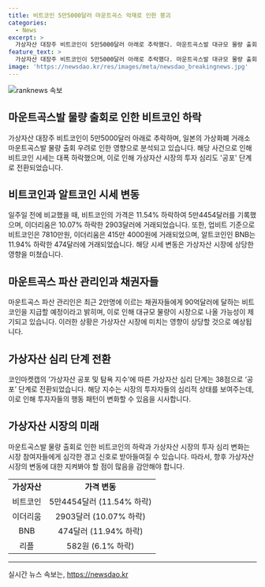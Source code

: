 ```yaml
---
title: 비트코인 5만5000달러 마운트곡스 악재로 인한 붕괴
categories:
  - News
excerpt: >
  가상자산 대장주 비트코인이 5만5000달러 아래로 추락했다. 마운트곡스발 대규모 물량 출회 우려와 함께 비트코인 가격은 24시간 전 대비 7.47% 하락한 5만4454달러를 기록했다. 이에 따라 가상자산 심리 단계도 공포로 전환되었는데, 이는 투자자들의 우려가 크게 나타난 것을 의미한다. 마운트곡스 파산 관리인은 2만명에 이르는 채권자들에게 이달 비트코인 지급을 시작할 것이라고 밝혀 물량이 대거 시장으로 나올 가능성이 제기되었다. 이로 인해 가상자산 시세가 크게 하락하면서 투자심리 단계도 바뀌었다.
feature_text: >
  가상자산 대장주 비트코인이 5만5000달러 아래로 추락했다. 마운트곡스발 대규모 물량 출회 우려와 함께 비트코인 가격은 24시간 전 대비 7.47% 하락한 5만4454달러를 기록했다. 이에 따라 가상자산 심리 단계도 공포로 전환되었는데, 이는 투자자들의 우려가 크게 나타난 것을 의미한다. 마운트곡스 파산 관리인은 2만명에 이르는 채권자들에게 이달 비트코인 지급을 시작할 것이라고 밝혀 물량이 대거 시장으로 나올 가능성이 제기되었다. 이로 인해 가상자산 시세가 크게 하락하면서 투자심리 단계도 바뀌었다.
image: 'https://newsdao.kr/res/images/meta/newsdao_breakingnews.jpg'
---
```


<p><img src="https://newsdao.kr/res/images/meta/newsdao_breakingnews.jpg" alt="ranknews 속보" /></p>

<h2 data-ke-size="size26">마운트곡스발 물량 출회로 인한 비트코인 하락</h2>

<p data-ke-size="size16">가상자산 대장주 비트코인이 5만5000달러 아래로 추락하며, 일본의 가상화폐 거래소 마운트곡스발 물량 출회 우려로 인한 영향으로 분석되고 있습니다. 해당 사건으로 인해 비트코인 시세는 대폭 하락했으며, 이로 인해 가상자산 시장의 투자 심리도 '공포' 단계로 전환되었습니다.</p>

<h2 data-ke-size="size26">비트코인과 알트코인 시세 변동</h2>

<p data-ke-size="size16">일주일 전에 비교했을 때, 비트코인의 가격은 11.54% 하락하여 5만4454달러를 기록했으며, 이더리움은 10.07% 하락한 2903달러에 거래되었습니다. 또한, 업비트 기준으로 비트코인은 7810만원, 이더리움은 415만 4000원에 거래되었으며, 알트코인인 BNB는 11.94% 하락한 474달러에 거래되었습니다. 해당 시세 변동은 가상자산 시장에 상당한 영향을 미쳤습니다.</p>

<h2 data-ke-size="size26">마운트곡스 파산 관리인과 채권자들</h2>

<p data-ke-size="size16">마운트곡스 파산 관리인은 최근 2만명에 이르는 채권자들에게 90억달러에 달하는 비트코인을 지급할 예정이라고 밝히며, 이로 인해 대규모 물량이 시장으로 나올 가능성이 제기되고 있습니다. 이러한 상황은 가상자산 시장에 미치는 영향이 상당할 것으로 예상됩니다.</p>

<h2 data-ke-size="size26">가상자산 심리 단계 전환</h2>

<p data-ke-size="size16">코인마켓캡의 ‘가상자산 공포 및 탐욕 지수’에 따른 가상자산 심리 단계는 38점으로 ‘공포’ 단계로 전환되었습니다. 해당 지수는 시장의 투자자들의 심리적 상태를 보여주는데, 이로 인해 투자자들의 행동 패턴이 변화할 수 있음을 시사합니다.</p>

<h2 data-ke-size="size26">가상자산 시장의 미래</h2>

<p data-ke-size="size16">마운트곡스발 물량 출회로 인한 비트코인의 하락과 가상자산 시장의 투자 심리 변화는 시장 참여자들에게 심각한 경고 신호로 받아들여질 수 있습니다. 따라서, 향후 가상자산 시장의 변동에 대한 지켜봐야 할 점이 많음을 감안해야 합니다.</p>

<table>
   <tr>
      <td style="text-align: center; height: 17px;"><b>가상자산</b></td>
      <td style="text-align: center; height: 17px;"><b>가격 변동</b></td>
   </tr>
   <tr>
      <td style="text-align: center; height: 17px;">비트코인</td>
      <td style="text-align: center; height: 17px;">5만4454달러 (11.54% 하락)</td>
   </tr>
   <tr>
      <td style="text-align: center; height: 17px;">이더리움</td>
      <td style="text-align: center; height: 17px;">2903달러 (10.07% 하락)</td>
   </tr>
   <tr>
      <td style="text-align: center; height: 17px;">BNB</td>
      <td style="text-align: center; height: 17px;">474달러 (11.94% 하락)</td>
   </tr>
   <tr>
      <td style="text-align: center; height: 17px;">리플</td>
      <td style="text-align: center; height: 17px;">582원 (6.1% 하락)</td>
   </tr>
</table>

<hr>

<p data-ke-size="size16"></p>
실시간 뉴스 속보는, <a href="https://newsdao.kr" rel="dofollow">https://newsdao.kr</a>



